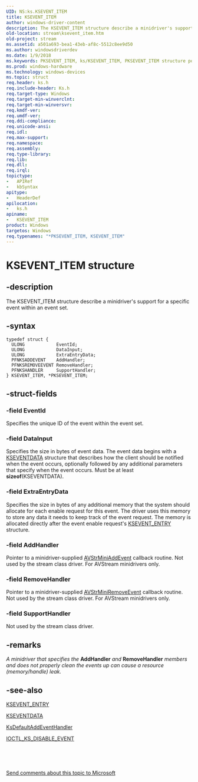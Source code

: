 ```yaml
---
UID: NS:ks.KSEVENT_ITEM
title: KSEVENT_ITEM
author: windows-driver-content
description: The KSEVENT_ITEM structure describe a minidriver's support for a specific event within an event set.
old-location: stream\ksevent_item.htm
old-project: stream
ms.assetid: a501a693-bea1-43eb-af8c-5512c8ee9d50
ms.author: windowsdriverdev
ms.date: 1/9/2018
ms.keywords: PKSEVENT_ITEM, ks/KSEVENT_ITEM, PKSEVENT_ITEM structure pointer [Streaming Media Devices], *PKSEVENT_ITEM, stream.ksevent_item, KSEVENT_ITEM structure [Streaming Media Devices], ks-struct_1e126443-3eef-4e67-9969-69c3a4aaa17c.xml, ks/PKSEVENT_ITEM, KSEVENT_ITEM
ms.prod: windows-hardware
ms.technology: windows-devices
ms.topic: struct
req.header: ks.h
req.include-header: Ks.h
req.target-type: Windows
req.target-min-winverclnt: 
req.target-min-winversvr: 
req.kmdf-ver: 
req.umdf-ver: 
req.ddi-compliance: 
req.unicode-ansi: 
req.idl: 
req.max-support: 
req.namespace: 
req.assembly: 
req.type-library: 
req.lib: 
req.dll: 
req.irql: 
topictype:
-	APIRef
-	kbSyntax
apitype:
-	HeaderDef
apilocation:
-	ks.h
apiname:
-	KSEVENT_ITEM
product: Windows
targetos: Windows
req.typenames: "*PKSEVENT_ITEM, KSEVENT_ITEM"
---
```


# KSEVENT_ITEM structure


## -description


The KSEVENT_ITEM structure describe a minidriver's support for a specific event within an event set.


## -syntax


````
typedef struct {
  ULONG            EventId;
  ULONG            DataInput;
  ULONG            ExtraEntryData;
  PFNKSADDEVENT    AddHandler;
  PFNKSREMOVEEVENT RemoveHandler;
  PFNKSHANDLER     SupportHandler;
} KSEVENT_ITEM, *PKSEVENT_ITEM;
````


## -struct-fields




### -field EventId

Specifies the unique ID of the event within the event set.


### -field DataInput

Specifies the size in bytes of event data. The event data begins with a <a href="..\ks\ns-ks-kseventdata.md">KSEVENTDATA</a> structure that describes how the client should be notified when the event occurs, optionally followed by any additional parameters that specify when the event occurs. Must be at least <b>sizeof</b>(KSEVENTDATA).


### -field ExtraEntryData

Specifies the size in bytes of any additional memory that the system should allocate for each enable request for this event. The driver uses this memory to store any data it needs to keep track of the event request. The memory is allocated directly after the event enable request's <a href="..\ks\ns-ks-_ksevent_entry.md">KSEVENT_ENTRY</a> structure.


### -field AddHandler

Pointer to a minidriver-supplied <a href="..\ks\nc-ks-pfnksaddevent.md">AVStrMiniAddEvent</a> callback routine. Not used by the stream class driver. For AVStream minidrivers only.


### -field RemoveHandler

Pointer to a minidriver-supplied <a href="..\ks\nc-ks-pfnksremoveevent.md">AVStrMiniRemoveEvent</a> callback routine. Not used by the stream class driver. For AVStream minidrivers only.


### -field SupportHandler

Not used by the stream class driver.


## -remarks


<i>A minidriver that specifies the </i><b>AddHandler</b><i> and </i><b>RemoveHandler</b><i> members and does not properly clean the events up can cause a resource (memory/handle) leak.</i>



## -see-also

<a href="..\ks\ns-ks-_ksevent_entry.md">KSEVENT_ENTRY</a>

<a href="..\ks\ns-ks-kseventdata.md">KSEVENTDATA</a>

<a href="..\ks\nf-ks-ksdefaultaddeventhandler.md">KsDefaultAddEventHandler</a>

<a href="..\ks\ni-ks-ioctl_ks_disable_event.md">IOCTL_KS_DISABLE_EVENT</a>

 

 

<a href="mailto:wsddocfb@microsoft.com?subject=Documentation%20feedback [stream\stream]:%20KSEVENT_ITEM structure%20 RELEASE:%20(1/9/2018)&amp;body=%0A%0APRIVACY STATEMENT%0A%0AWe use your feedback to improve the documentation. We don't use your email address for any other purpose, and we'll remove your email address from our system after the issue that you're reporting is fixed. While we're working to fix this issue, we might send you an email message to ask for more info. Later, we might also send you an email message to let you know that we've addressed your feedback.%0A%0AFor more info about Microsoft's privacy policy, see http://privacy.microsoft.com/en-us/default.aspx." title="Send comments about this topic to Microsoft">Send comments about this topic to Microsoft</a>

